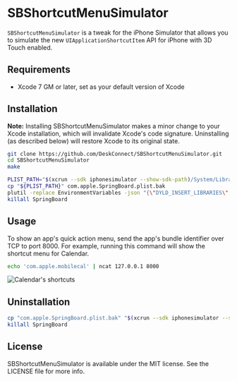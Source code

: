 # SBShortcutMenuSimulator

`SBShortcutMenuSimulator` is a tweak for the iPhone Simulator that allows you to simulate the new `UIApplicationShortcutItem` API for iPhone with 3D Touch enabled.

## Requirements

- Xcode 7 GM or later, set as your default version of Xcode

## Installation

**Note:** Installing SBShortcutMenuSimulator makes a minor change to your Xcode installation, which will invalidate Xcode's code signature. Uninstalling (as described below) will restore Xcode to its original state.

``` sh
git clone https://github.com/DeskConnect/SBShortcutMenuSimulator.git
cd SBShortcutMenuSimulator
make

PLIST_PATH="$(xcrun --sdk iphonesimulator --show-sdk-path)/System/Library/LaunchDaemons/com.apple.SpringBoard.plist"
cp "${PLIST_PATH}" com.apple.SpringBoard.plist.bak
plutil -replace EnvironmentVariables -json "{\"DYLD_INSERT_LIBRARIES\": \"${PWD}/SBShortcutMenuSimulator.dylib\"}" "${PLIST_PATH}"
killall SpringBoard
```

## Usage

To show an app's quick action menu, send the app's bundle identifier over TCP to port 8000. For example, running this command will show the shortcut menu for Calendar.

``` sh
echo 'com.apple.mobilecal' | ncat 127.0.0.1 8000
```

![Calendar's shortcuts](https://raw.githubusercontent.com/DeskConnect/SBShortcutMenuSimulator/screenshot/Shortcuts.png)

## Uninstallation

``` sh
cp "com.apple.SpringBoard.plist.bak" "$(xcrun --sdk iphonesimulator --show-sdk-path)/System/Library/LaunchDaemons/com.apple.SpringBoard.plist"
killall SpringBoard
```

## License

SBShortcutMenuSimulator is available under the MIT license. See the LICENSE file for more info.
